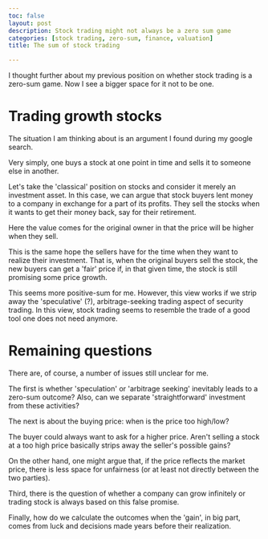 ```yaml
---
toc: false
layout: post
description: Stock trading might not always be a zero sum game
categories: [stock trading, zero-sum, finance, valuation]
title: The sum of stock trading

---
```

I thought further about my previous position on whether stock trading is a zero-sum game. Now I see a bigger space for it not to be one.

# Trading growth stocks

The situation I am thinking about is an argument I found during my google search.

Very simply, one buys a stock at one point in time and sells it to someone else in another.

Let's take the 'classical' position on stocks and consider it merely an investment asset. In this case, we can argue that stock buyers lent money to a company in exchange for a part of its profits. They sell the stocks when it wants to get their money back, say for their retirement.

Here the value comes for the original owner in that the price will be higher when they sell.

This is the same hope the sellers have for the time when they want to realize their investment. That is, when the original buyers sell the stock, the new buyers can get a 'fair' price if, in that given time, the stock is still promising some price growth.

This seems more positive-sum for me. However, this view works if we strip away the 'speculative' (?), arbitrage-seeking trading aspect of security trading. In this view, stock trading seems to resemble the trade of a good tool one does not need anymore.

# Remaining questions

There are, of course, a number of issues still unclear for me.

The first is whether 'speculation' or 'arbitrage seeking' inevitably leads to a zero-sum outcome? Also, can we separate 'straightforward' investment from these activities?

The next is about the buying price: when is the price too high/low?

The buyer could always want to ask for a higher price. Aren't selling a stock at a too high price basically strips away the seller's possible gains?  

On the other hand, one might argue that, if the price reflects the market price, there is less space for unfairness (or at least not directly between the two parties).

Third, there is the question of whether a company can grow infinitely or trading stock is always based on this false promise. 

Finally, how do we calculate the outcomes when the 'gain', in big part, comes from luck and decisions made years before their realization.
